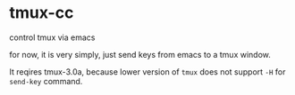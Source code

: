 # tmux-cc
control tmux via emacs

for now, it is very simply, just send keys from emacs to a tmux window.

It reqires tmux-3.0a, because lower version of `tmux` does not support `-H` for `send-key` command.


